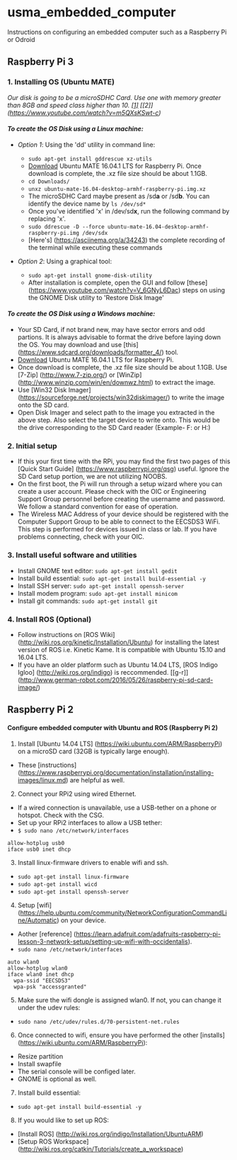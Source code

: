 # usma_embedded_computer
Instructions on configuring an embedded computer such as a Raspberry Pi or Odroid

## Raspberry Pi 3 

### 1. Installing OS (Ubuntu MATE)
 *Our disk is going to be a microSDHC Card. Use one with memory greater than 8GB and speed class higher than 10. [[1]](https://ubuntu-mate.org/raspberry-pi/) [[2]] (https://www.youtube.com/watch?v=m5QXsKSwt-c)*
#### *To create the OS Disk using a Linux machine:*
- *Option 1*: Using the 'dd' utility in command line:
  - `sudo apt-get install gddrescue xz-utils`
  - [Download](https://ubuntu-mate.org/raspberry-pi/ubuntu-mate-16.04-desktop-armhf-raspberry-pi.img.xz) Ubuntu MATE 16.04.1 LTS for Raspberry Pi. Once download is complete, the .xz file size should be about 1.1GB.
  - `cd Downloads/`
  - `unxz ubuntu-mate-16.04-desktop-armhf-raspberry-pi.img.xz`
  - The microSDHC Card maybe present as /sd**a** or /sd**b**. You can identify the device name by `ls /dev/sd*`
  - Once you've identified 'x' in /dev/sd**x**, run the following command by replacing 'x'.
  - `sudo ddrescue -D --force ubuntu-mate-16.04-desktop-armhf-raspberry-pi.img /dev/sdx`
  - [Here's] (https://asciinema.org/a/34243) the complete recording of the terminal while executing these commands
  
- *Option 2*: Using a graphical tool:
  - `sudo apt-get install gnome-disk-utility`
  - After installation is complete, open the GUI and follow [these] (https://www.youtube.com/watch?v=V_6GNyL6Dac) steps on using the GNOME Disk utility to 'Restore Disk Image'
 
#### *To create the OS Disk using a Windows machine:*
 - Your SD Card, if not brand new, may have sector errors and odd partions. It is always advisable to format the drive before laying down the OS. You may download and use [this] (https://www.sdcard.org/downloads/formatter_4/) tool.  
 - [Download](https://ubuntu-mate.org/raspberry-pi/ubuntu-mate-16.04-desktop-armhf-raspberry-pi.img.xz) Ubuntu MATE 16.04.1 LTS for Raspberry Pi.
 - Once download is complete, the .xz file size should be about 1.1GB. Use [7-Zip] (http://www.7-zip.org/) or [WinZip] (http://www.winzip.com/win/en/downwz.html) to extract the image.
 - Use [Win32 Disk Imager] (https://sourceforge.net/projects/win32diskimager/) to write the image onto the SD card.
 - Open Disk Imager and select path to the image you extracted in the above step. Also select the target device to write onto. This would be the drive corresponding to the SD Card reader (Example- F: or H:)

### 2. Initial setup 
- If this your first time with the RPi, you may find the first two pages of this [Quick Start Guide] (https://www.raspberrypi.org/qsg) useful. Ignore the SD Card setup portion, we are not utilizing NOOBS.
- On the first boot, the Pi will run through a setup wizard where you can create a user account. Please check with the OIC or Engineering Support Group personnel before creating the username and password. We follow a standard convention for ease of operation.
- The Wireless MAC Address of your device should be registered with the Computer Support Group to be able to connect to the EECSDS3 WiFi. This step is performed for devices issued in class or lab. If you have problems connecting, check with your OIC.

### 3. Install useful software and utilities
 - Install GNOME text editor: `sudo apt-get install gedit`
 - Install build essential: `sudo apt-get install build-essential -y`
 - Install SSH server: `sudo apt-get install openssh-server`
 - Install modem program: `sudo apt-get install minicom`
 - Install git commands: `sudo apt-get install git`
 
### 4. Install ROS (Optional)
- Follow instructions on [ROS Wiki] (http://wiki.ros.org/kinetic/Installation/Ubuntu) for installing the latest version of ROS i.e. Kinetic Kame. It is compatible with Ubuntu 15.10 and 16.04 LTS. 
- If you have an older platform such as Ubuntu 14.04 LTS, [ROS Indigo Igloo] (http://wiki.ros.org/indigo) is reccommended. [[g-r]] (http://www.german-robot.com/2016/05/26/raspberry-pi-sd-card-image/)
  
 
## Raspberry Pi 2

#### Configure embedded computer with Ubuntu and ROS (Raspberry Pi 2)
1. Install [Ubuntu 14.04 LTS] (https://wiki.ubuntu.com/ARM/RaspberryPi) on a microSD card (32GB is typically large enough).
 - These [instructions] (https://www.raspberrypi.org/documentation/installation/installing-images/linux.md) are helpful as well.
2. Connect your RPi2 using wired Ethernet.
 - If a wired connection is unavailable, use a USB-tether on a phone or hotspot.  Check with the CSG.
 - Set up your RPi2 interfaces to allow a USB tether:
 - `$ sudo nano /etc/network/interfaces`
  ```
  allow-hotplug usb0
  iface usb0 inet dhcp
  ```
3. Install linux-firmware drivers to enable wifi and ssh.
 - `sudo apt-get install linux-firmware`
 - `sudo apt-get install wicd`
 - `sudo apt-get install openssh-server`
4. Setup [wifi] (https://help.ubuntu.com/community/NetworkConfigurationCommandLine/Automatic) on your device.
 - Aother [reference] (https://learn.adafruit.com/adafruits-raspberry-pi-lesson-3-network-setup/setting-up-wifi-with-occidentalis).
 - `sudo nano /etc/network/interfaces`
  ```
  auto wlan0
  allow-hotplug wlan0
  iface wlan0 inet dhcp
    wpa-ssid "EECSDS3"
    wpa-psk "accessgranted"
  ```
5. Make sure the wifi dongle is assigned wlan0. If not, you can change it under the udev rules:
 - `sudo nano /etc/udev/rules.d/70-persistent-net.rules`
6. Once connected to wifi, ensure you have performed the other [installs] (https://wiki.ubuntu.com/ARM/RaspberryPi):
 - Resize partition
 - Install swapfile
 - The serial console will be configed later.
 - GNOME is optional as well.
7. Install build essential:
 - `sudo apt-get install build-essential -y`
8. If you would like to set up ROS:
 - [Install ROS] (http://wiki.ros.org/indigo/Installation/UbuntuARM)
 - [Setup ROS Workspace] (http://wiki.ros.org/catkin/Tutorials/create_a_workspace)
